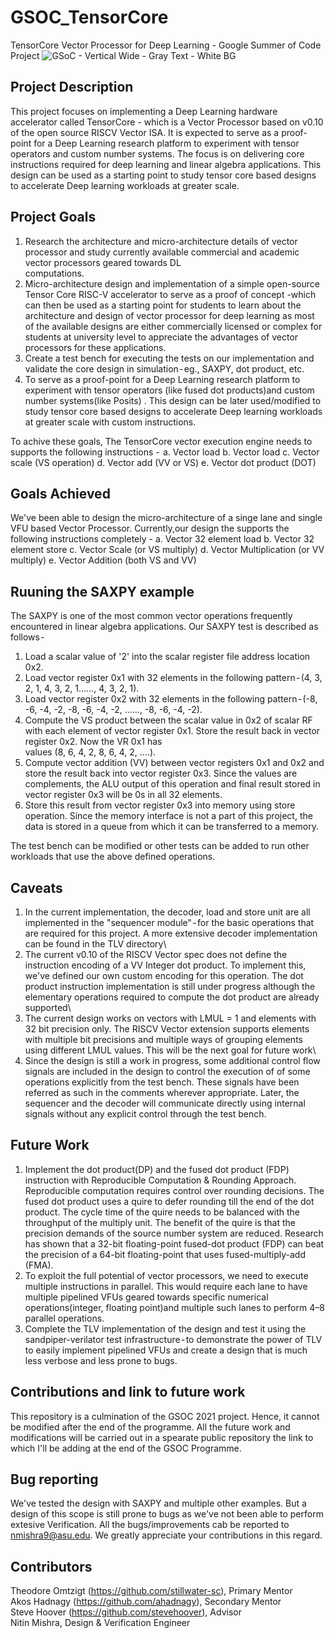 # GSOC_TensorCore
TensorCore Vector Processor for Deep Learning - Google Summer of Code Project
![GSoC - Vertical Wide - Gray Text - White BG](https://user-images.githubusercontent.com/61764809/130463041-5dd7a87e-301f-40c8-8e96-9870d8a67aa6.png)

## Project Description
This project focuses on implementing a Deep Learning hardware accelerator called TensorCore - which is a Vector Processor based on v0.10 of the open source RISCV Vector ISA.
It is expected to serve as a proof-point for a Deep Learning research platform to experiment with tensor operators and custom number systems. The focus is on delivering core instructions required for deep learning and linear algebra applications. This design can be used as a starting point to study tensor core based designs to accelerate Deep learning workloads at greater scale.

## Project Goals
1. Research the architecture and micro-architecture details of vector processor and study currently available commercial and academic vector processors geared towards DL    
   computations.
2. Micro-architecture design and implementation of a simple open-source Tensor Core RISC-V accelerator to serve as a proof of concept -which can then be used as a starting point 
   for students to learn about the architecture and design of vector processor for deep learning as most of the available designs are either commercially licensed or complex for  
   students at university level to appreciate the advantages of vector processors for these applications. 
3. Create a test bench for executing the tests on our implementation and validate the core design in simulation - eg., SAXPY, dot product, etc.
4. To serve as a proof-point for a Deep Learning research platform to experiment with tensor operators (like fused dot products)and custom number systems(like Posits) . This 
   design can be later used/modified to study tensor core based designs to accelerate Deep learning workloads at greater scale with custom instructions.

To achive these goals, The TensorCore vector execution engine needs to supports the following instructions - 
a. Vector load
b. Vector load
c. Vector scale (VS operation)
d. Vector add (VV or VS)
e. Vector dot product (DOT)

## Goals Achieved
We've been able to design the micro-architecture of a singe lane and single VFU based Vector Processor. Currently,our design the supports the following instructions completely - 
a. Vector 32 element load
b. Vector 32 element store
c. Vector Scale (or VS multiply)
d. Vector Multiplication (or VV multiply)
e. Vector Addition (both VS and VV)

## Ruuning the SAXPY example
The SAXPY is one of the most common vector operations frequently encountered in linear algebra applications. Our SAXPY test is described as follows - 
1. Load a scalar value of '2' into the scalar register file address location 0x2.
2. Load vector register 0x1 with 32 elements in the following pattern - (4, 3, 2, 1, 4, 3, 2, 1……, 4, 3, 2, 1).
3. Load vector register 0x2 with 32 elements  in the following pattern - (-8, -6, -4, -2, -8, -6, -4, -2, ……, -8, -6, -4, -2).
4. Compute the VS product between the scalar value in 0x2 of scalar RF with each element of vector register 0x1. Store the result back in vector register 0x2. Now the VR 0x1 has   
   values (8, 6, 4, 2, 8, 6, 4, 2, ….).
5. Compute vector addition (VV) between vector registers 0x1 and 0x2 and store the result back into vector register 0x3. Since the values are complements, the ALU output of this 
   operation and final result stored in vector register 0x3 will be 0s in all 32 elements.
6. Store this result from vector register 0x3 into memory using store operation. Since the memory interface is not a part of this project, the data is stored in a queue from which 
   it can be transferred to a memory.
   
The test bench can be modified or other tests can be added to run other workloads that use the above defined operations. 

## Caveats
1. In the current implementation, the decoder, load and store unit are all implemented in the "sequencer module" - for the basic operations that are required for this project. A 
   more extensive decoder implementation can be found in the TLV directory\
2. The current v0.10 of the RISCV Vector spec does not define the instruction encoding of a VV Integer dot product. To implement this, we've defined our own custom encoding for 
   this operation. The dot product instruction implementation is still under progress although the elementary operations required to compute the dot product are already supported\
3. The current design works on vectors with LMUL = 1 and elements with 32 bit precision only. The RISCV Vector extension supports elements with multiple bit precisions and 
   multiple ways of grouping elements using different LMUL values. This will be the next goal for future work\
4. Since the design is still a work in progress, some additional control flow signals are included in the design to control the execution of of some operations explicitly from the 
   test bench. These signals have been referred as such in the comments wherever appropriate. Later, the sequencer and the decoder will communicate directly using internal signals 
   without any explicit control through the test bench.

## Future Work
1. Implement the dot product(DP) and the fused dot product (FDP) instruction with Reproducible Computation & Rounding Approach. 
   Reproducible computation requires control over rounding decisions. The fused dot product uses a quire to defer rounding till the end of the dot product. The cycle time of the 
   quire needs to be balanced with the throughput of the multiply unit. The benefit of the quire is that the precision demands of the source number system are reduced. Research 
   has shown that a 32-bit floating-point fused-dot product (FDP) can beat the precision of a 64-bit floating-point that uses fused-multiply-add (FMA). 
2. To exploit the full potential of vector processors, we need to execute multiple instructions in parallel. This would require each lane to have multiple pipelined VFUs geared 
   towards specific numerical operations(integer, floating point)and multiple such lanes to perform 4–8 parallel operations. 
3. Complete the TLV implementation of the design and test it using the sandpiper-verilator test infrastructure - to demonstrate the power of TLV to easily implement pipelined VFUs 
   and create a design that is much less verbose and less prone to bugs.

## Contributions and link to future work
This repository is a culmination of the GSOC 2021 project. Hence, it cannot be modified after the end of the programme. All the future work and modifications will be carried out in a spearate public repository the link to which I'll be adding at the end of the GSOC Programme. 

## Bug reporting
We've tested the design with SAXPY and multiple other examples. But a design of this scope is still prone to bugs as we've not been able to perform extesive Verification. All the bugs/improvements cab be reported to nmishra9@asu.edu. We greatly appreciate your contributions in this regard.

## Contributors
Theodore Omtzigt (https://github.com/stillwater-sc), Primary Mentor\
Akos Hadnagy (https://github.com/ahadnagy), Secondary Mentor\
Steve Hoover (https://github.com/stevehoover), Advisor\
Nitin Mishra, Design & Verification Engineer
